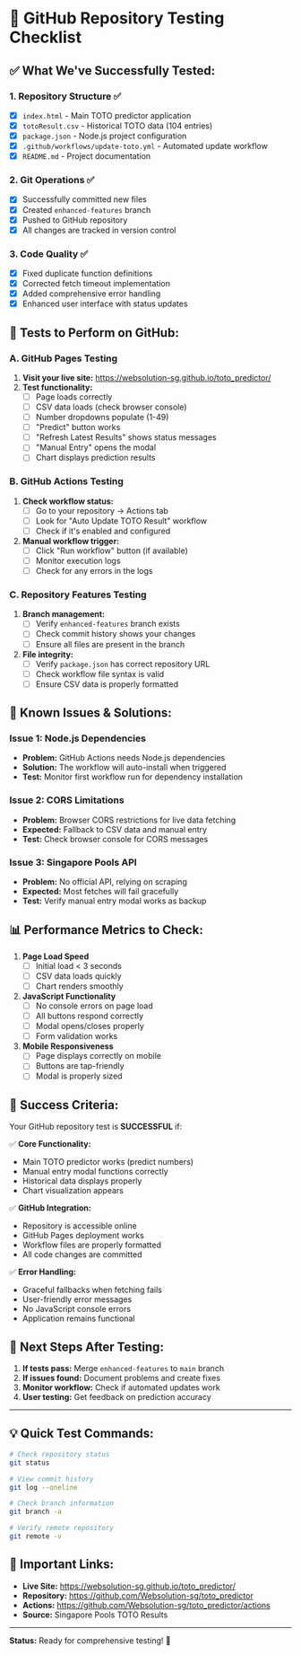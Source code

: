 # 🧪 GitHub Repository Testing Checklist

## ✅ **What We've Successfully Tested:**

### 1. **Repository Structure** ✅
- [x] `index.html` - Main TOTO predictor application
- [x] `totoResult.csv` - Historical TOTO data (104 entries)
- [x] `package.json` - Node.js project configuration
- [x] `.github/workflows/update-toto.yml` - Automated update workflow
- [x] `README.md` - Project documentation

### 2. **Git Operations** ✅
- [x] Successfully committed new files
- [x] Created `enhanced-features` branch
- [x] Pushed to GitHub repository
- [x] All changes are tracked in version control

### 3. **Code Quality** ✅
- [x] Fixed duplicate function definitions
- [x] Corrected fetch timeout implementation
- [x] Added comprehensive error handling
- [x] Enhanced user interface with status updates

## 🔄 **Tests to Perform on GitHub:**

### **A. GitHub Pages Testing**
1. **Visit your live site:** https://websolution-sg.github.io/toto_predictor/
2. **Test functionality:**
   - [ ] Page loads correctly
   - [ ] CSV data loads (check browser console)
   - [ ] Number dropdowns populate (1-49)
   - [ ] "Predict" button works
   - [ ] "Refresh Latest Results" shows status messages
   - [ ] "Manual Entry" opens the modal
   - [ ] Chart displays prediction results

### **B. GitHub Actions Testing**
1. **Check workflow status:**
   - [ ] Go to your repository → Actions tab
   - [ ] Look for "Auto Update TOTO Result" workflow
   - [ ] Check if it's enabled and configured

2. **Manual workflow trigger:**
   - [ ] Click "Run workflow" button (if available)
   - [ ] Monitor execution logs
   - [ ] Check for any errors in the logs

### **C. Repository Features Testing**
1. **Branch management:**
   - [ ] Verify `enhanced-features` branch exists
   - [ ] Check commit history shows your changes
   - [ ] Ensure all files are present in the branch

2. **File integrity:**
   - [ ] Verify `package.json` has correct repository URL
   - [ ] Check workflow file syntax is valid
   - [ ] Ensure CSV data is properly formatted

## 🚨 **Known Issues & Solutions:**

### **Issue 1: Node.js Dependencies**
- **Problem:** GitHub Actions needs Node.js dependencies
- **Solution:** The workflow will auto-install when triggered
- **Test:** Monitor first workflow run for dependency installation

### **Issue 2: CORS Limitations**
- **Problem:** Browser CORS restrictions for live data fetching
- **Expected:** Fallback to CSV data and manual entry
- **Test:** Check browser console for CORS messages

### **Issue 3: Singapore Pools API**
- **Problem:** No official API, relying on scraping
- **Expected:** Most fetches will fail gracefully
- **Test:** Verify manual entry modal works as backup

## 📊 **Performance Metrics to Check:**

1. **Page Load Speed**
   - [ ] Initial load < 3 seconds
   - [ ] CSV data loads quickly
   - [ ] Chart renders smoothly

2. **JavaScript Functionality**
   - [ ] No console errors on page load
   - [ ] All buttons respond correctly
   - [ ] Modal opens/closes properly
   - [ ] Form validation works

3. **Mobile Responsiveness**
   - [ ] Page displays correctly on mobile
   - [ ] Buttons are tap-friendly
   - [ ] Modal is properly sized

## 🎯 **Success Criteria:**

Your GitHub repository test is **SUCCESSFUL** if:

✅ **Core Functionality:**
- Main TOTO predictor works (predict numbers)
- Manual entry modal functions correctly
- Historical data displays properly
- Chart visualization appears

✅ **GitHub Integration:**
- Repository is accessible online
- GitHub Pages deployment works
- Workflow files are properly formatted
- All code changes are committed

✅ **Error Handling:**
- Graceful fallbacks when fetching fails
- User-friendly error messages
- No JavaScript console errors
- Application remains functional

## 🚀 **Next Steps After Testing:**

1. **If tests pass:** Merge `enhanced-features` to `main` branch
2. **If issues found:** Document problems and create fixes
3. **Monitor workflow:** Check if automated updates work
4. **User testing:** Get feedback on prediction accuracy

---

## 💡 **Quick Test Commands:**

```bash
# Check repository status
git status

# View commit history  
git log --oneline

# Check branch information
git branch -a

# Verify remote repository
git remote -v
```

## 🔗 **Important Links:**

- **Live Site:** https://websolution-sg.github.io/toto_predictor/
- **Repository:** https://github.com/Websolution-sg/toto_predictor
- **Actions:** https://github.com/Websolution-sg/toto_predictor/actions
- **Source:** Singapore Pools TOTO Results

---

**Status:** Ready for comprehensive testing! 🎉
